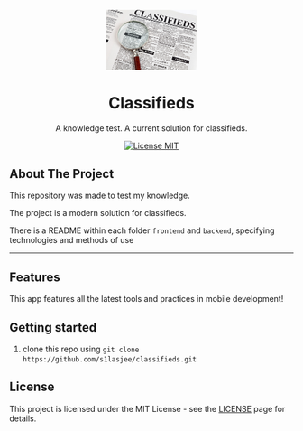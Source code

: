 
<h1 align="center">
<br>
  <img src="./backend/images/classified.jpg" alt="Classifieds" width="160">
<br>
<br>
  Classifieds
</h1>

<p align="center">A knowledge test. A current solution for classifieds.</p>

<p align="center">
  <a href="https://opensource.org/licenses/MIT">
    <img src="https://img.shields.io/badge/License-MIT-blue.svg" alt="License MIT">
  </a>
</p>

## About The Project

This repository was made to test my knowledge.

The project is a modern solution for classifieds.

There is a README within each folder `frontend` and `backend`, specifying technologies and methods of use

<hr />

## Features
This app features all the latest tools and practices in mobile development!

## Getting started

1. clone this repo using `git clone https://github.com/s1lasjee/classifieds.git`

## License

This project is licensed under the MIT License - see the [LICENSE](https://opensource.org/licenses/MIT) page for details.
